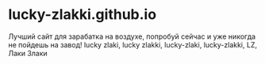 # lucky-zlakki.github.io
Лучший сайт для зарабатка на воздухе, попробуй сейчас и уже никогда не пойдешь на завод!
lucky zlaki, lucky zlakki, lucky-zlaki, lucky-zlakki, LZ, Лаки Злаки
